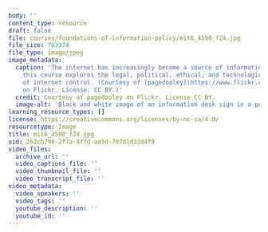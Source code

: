 ```yaml
---
body: ''
content_type: resource
draft: false
file: courses/foundations-of-information-policy/mit6_4590_f24.jpg
file_size: 763374
file_type: image/jpeg
image_metadata:
  caption: 'The internet has increasingly become a source of information dissemination;
    this course explores the legal, political, ethical, and technological implications
    of internet control. (Courtesy of [pagedooley](https://www.flickr.com/photos/pagedooley/53216547537/)
    on Flickr. License: CC BY.)'
  credit: Courtesy of pagedooley on Flickr. License CC BY.
  image-alt: 'Black and white image of an information desk sign in a public place. '
learning_resource_types: []
license: https://creativecommons.org/licenses/by-nc-sa/4.0/
resourcetype: Image
title: mit6_4590_f24.jpg
uid: 262cb796-2f7a-4ffd-aa5d-707d1d33d4f9
video_files:
  archive_url: ''
  video_captions_file: ''
  video_thumbnail_file: ''
  video_transcript_file: ''
video_metadata:
  video_speakers: ''
  video_tags: ''
  youtube_description: ''
  youtube_id: ''
---
```

